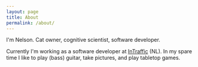 ```yaml
---
layout: page
title: About
permalink: /about/
---
```


I'm Nelson. Cat owner, cognitive scientist, software developer.

Currently I'm working as a software developer at [InTraffic](https://www.intraffic.nl) (NL). In my spare time I like to play (bass) guitar, take pictures, and play tabletop games.